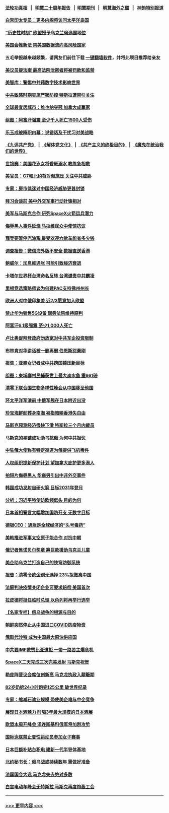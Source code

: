#### [法轮功真相](https://github.com/gfw-breaker/truth/blob/master/README.md?t=0) &nbsp;&nbsp;|&nbsp;&nbsp; [明慧二十周年报告](https://github.com/gfw-breaker/mh-reports/blob/master/README.md?t=0) &nbsp;&nbsp;|&nbsp;&nbsp;[明慧期刊](https://github.com/gfw-breaker/mh-qikan) &nbsp;&nbsp;|&nbsp;&nbsp; [明慧海外之窗](https://github.com/gfw-breaker/mh-news/blob/master/README.md?t=0) &nbsp;&nbsp;|&nbsp;&nbsp; [神韵特别报道](https://github.com/gfw-breaker/mh-news/blob/master/shenyun.md?t=0)
#### [白宫印太专员：更多内阁将访问太平洋岛国](../pages/nsc418/n13766151.md?t=06241151) 
#### [“历史性时刻” 欧盟授予乌克兰候选国地位](../pages/nsc418/n13766252.md?t=06241151) 
#### [美国会推新法 禁美国数据流向高风险国家](../pages/nsc418/n13766248.md?t=06241151) 
#### 五毛举报越来越频繁，请网友们前往下载 [一键翻墙软件](https://github.com/gfw-breaker/ssr-accounts)，并将此项目推荐给亲友
#### [美议员提法案 最高法院泄密者将被罚款和监禁](../pages/nsc418/n13766029.md?t=06241151) 
#### [美智库：警惕中共藉数字技术影响世界](../pages/nsc418/n13766183.md?t=06241151) 
#### [中共敏感时期实施严密防控 特斯拉遭禁引关注](../pages/nsc418/n13766096.md?t=06241151) 
#### [全球最宜居城市：维也纳夺冠 加拿大成赢家](../pages/nsc418/n13765929.md?t=06241151) 
#### [组图：阿富汗强震 至少千人死亡1500人受伤](../pages/nsc418/n13765769.md?t=06241151) 
#### [乐玉成被降职内幕：说错话及干扰习对美战略](../pages/nsc418/n13765372.md?t=06241151) 
#### [《九评共产党》](https://github.com/begood0513/9ping.md/blob/master/README.md) &nbsp;|&nbsp; [《解体党文化》](../../../../jtdwh.md/blob/master/README.md)  &nbsp;|&nbsp; [《共产主义的终极目的》](../../../../gczydzjmd.md/blob/master/README.md) &nbsp;|&nbsp; [《魔鬼在统治我们的世界》](../../../../mgztzwmdsj.md/blob/master/README.md) 
#### [世锦赛：美国花泳女将昏厥溺水 教练急相救](../pages/nsc418/n13765818.md?t=06241151) 
#### [美官员：G7和北约将对俄施压 关注中共威胁](../pages/nsc418/n13765747.md?t=06241151) 
#### [专家：房市低迷对中国经济威胁更甚封锁](../pages/nsc418/n13765712.md?t=06241151) 
#### [拜习会谈前 美中外交军事行动针锋相对](../pages/nsc418/n13765122.md?t=06241151) 
#### [美军与马斯克合作 研究SpaceX火箭运兵潜力](../pages/nsc418/n13765587.md?t=06241151) 
#### [侮辱黑人事件延烧 马拉维民众中使馆抗议](../pages/nsc418/n13765553.md?t=06241151) 
#### [拜登要暂停汽油税 最受欢迎六款车能省多少钱](../pages/nsc418/n13765362.md?t=06241151) 
#### [调查报告：微信海外版不安全 数据直送香港](../pages/nsc418/n13765533.md?t=06241151) 
#### [鲍威尔：加息抑通胀 可能引致经济衰退](../pages/nsc418/n13765360.md?t=06241151) 
#### [卡塔尔世界杯台湾命名反转 台湾谴责中共霸凌](../pages/nsc418/n13765273.md?t=06241151) 
#### [里根竞选策略师谈为何建PAC支持佛州州长](../pages/nsc418/n13765212.md?t=06241151) 
#### [欧洲人对中俄印象差 近2/3愿意加入欧盟](../pages/nsc418/n13765290.md?t=06241151) 
#### [禁止华为销售5G设备 瑞典法院维持原判](../pages/nsc418/n13765172.md?t=06241151) 
#### [阿富汗6.1级强震 至少1,000人死亡](../pages/nsc418/n13764950.md?t=06241151) 
#### [卢比奥促拜登政府勿放宽对中共军企投资限制](../pages/nsc418/n13764949.md?t=06241151) 
#### [布林肯对华讲话被一删再删 伯恩斯怼秦刚](../pages/nsc418/n13764796.md?t=06241151) 
#### [报告：亚裔女记者成中共跨国镇压新目标](../pages/nsc418/n13764751.md?t=06241151) 
#### [组图：柬埔寨村民捕获世上最大淡水鱼 重661磅](../pages/nsc418/n13764529.md?t=06241151) 
#### [清零下联合国生物多样性峰会从中国移至他国](../pages/nsc418/n13764590.md?t=06241151) 
#### [环太平洋军演前 中俄军舰在日本附近出没](../pages/nsc418/n13764571.md?t=06241151) 
#### [珍宝海鲜舫葬身南海 被指暗喻香港失自由](../pages/nsc418/n13764446.md?t=06241151) 
#### [马斯克预测经济很快下滑 特斯拉三个月内裁员](../pages/nsc418/n13764389.md?t=06241151) 
#### [马斯克的星链成功助乌抗俄 为何中共担忧](../pages/nsc418/n13764450.md?t=06241151) 
#### [中驻俄大使称有特定渠道为俄提供飞机零件](../pages/nsc418/n13764456.md?t=06241151) 
#### [人权组织提新保护计划 望加拿大庇护更多港人](../pages/nsc418/n13764451.md?t=06241151) 
#### [拍短片侮辱黑人 华裔男引出中非外交事件](../pages/nsc418/n13764421.md?t=06241151) 
#### [韩国成功发射自研火箭 目标2031年登月](../pages/nsc418/n13764069.md?t=06241151) 
#### [分析：习近平特使访欧频低头 目的为何](../pages/nsc418/n13763703.md?t=06241151) 
#### [日本首相誓言大幅增加国防开支 无数字目标](../pages/nsc418/n13764196.md?t=06241151) 
#### [德银CEO：通胀是全球经济的“头号毒药”](../pages/nsc418/n13764121.md?t=06241151) 
#### [美韩推进军事太空原子能合作 对抗中朝](../pages/nsc418/n13764032.md?t=06241151) 
#### [俄记者售诺贝尔奖章 筹巨款援助乌克兰儿童](../pages/nsc418/n13763904.md?t=06241151) 
#### [美企助乌克兰打造自己的铁穹防御系统](../pages/nsc418/n13763865.md?t=06241151) 
#### [报告：清零令欧企别无选择 23%拟撤离中国](../pages/nsc418/n13763687.md?t=06241151) 
#### [法庭判决疫情关闭企业可要求赔偿 美国首次](../pages/nsc418/n13763604.md?t=06241151) 
#### [拉皮德将担任临时总理 以色列将再举行选举](../pages/nsc418/n13763784.md?t=06241151) 
#### [【名家专栏】俄乌战争的根源与目的](../pages/nsc418/n13763508.md?t=06241151) 
#### [朝鲜突然停止从中国进口COVID防疫物资](../pages/nsc418/n13763465.md?t=06241151) 
#### [俄取代沙特 成为中国最大原油供应国](../pages/nsc418/n13763644.md?t=06241151) 
#### [中共要IMF救赞比亚遭拒 一带一路苦主爆危机](../pages/nsc418/n13763407.md?t=06241151) 
#### [SpaceX二天完成三次完美发射 马斯克祝贺](../pages/nsc418/n13763582.md?t=06241151) 
#### [勒庞阵营议会席位创新高 马克龙执政入颠簸期](../pages/nsc418/n13763515.md?t=06241151) 
#### [82岁奶奶24小时跑完125公里 破世界纪录](../pages/nsc418/n13763321.md?t=06241151) 
#### [专家：缩减石油业规模 恐使美企难与中企竞争](../pages/nsc418/n13763425.md?t=06241151) 
#### [展现日本酒魅力 时隔3年最大规模的日本酒展](../pages/nsc418/n13763393.md?t=06241151) 
#### [欧盟本周开峰会 泽连斯基料俄军将加剧攻势](../pages/nsc418/n13763320.md?t=06241151) 
#### [国际泳联禁止变性运动员参加女子赛事](../pages/nsc418/n13763160.md?t=06241151) 
#### [日本巨额补贴台积电 建新一代半导体基地](../pages/nsc418/n13763159.md?t=06241151) 
#### [北约秘书长：俄乌战或持续数年 需做好准备](../pages/nsc418/n13762971.md?t=06241151) 
#### [法国国会大选 马克龙失去绝对多数](../pages/nsc418/n13762809.md?t=06241151) 
#### [白宫电动车峰会无特斯拉 马斯克再度炮轰工会](../pages/nsc418/n13762856.md?t=06241151) 

----
#### [ >>> 更早内容 <<< ](../indexes/nsc418-earlier.md)
